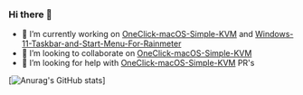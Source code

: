 ### Hi there 👋

- 🔭 I’m currently working on [OneClick-macOS-Simple-KVM](https://github.com/notAperson535/OneClick-macOS-Simple-KVM) and [Windows-11-Taskbar-and-Start-Menu-For-Rainmeter](https://github.com/notAperson535/Windows-11-Taskbar-and-Start-Menu-For-Rainmeter)
- 👯 I’m looking to collaborate on [OneClick-macOS-Simple-KVM](https://github.com/notAperson535/OneClick-macOS-Simple-KVM)
- 🤔 I’m looking for help with [OneClick-macOS-Simple-KVM](https://github.com/notAperson535/OneClick-macOS-Simple-KVM) PR's

[![Anurag's GitHub stats](https://github-readme-stats.vercel.app/api?username=notAperson535&bg_color=45,4169E1,0000CD&text_color=FFFFFF&title_color=FFFFFF)]
